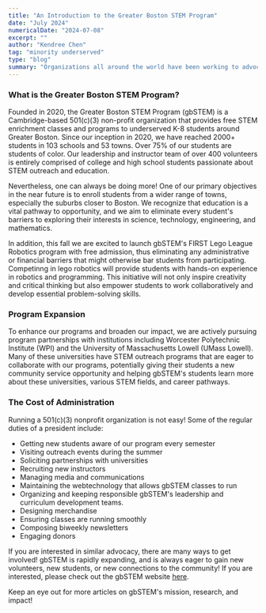 ```yaml
---
title: "An Introduction to the Greater Boston STEM Program"
date: "July 2024"
numericalDate: "2024-07-08"
excerpt: ""
author: "Kendree Chen"
tag: "minority underserved"
type: "blog"
summary: "Organizations all around the world have been working to advocate for STEM diversity through education, awareness, and providing safe spaces for people in these communities. The Greater Boston STEM Program (gbSTEM) is one such program. As president of the Greater Boston STEM Program, I'm uniquely situated to give a preview of what the Greater Boston STEM Program does."
---
```


### What is the Greater Boston STEM Program?
Founded in 2020, the Greater Boston STEM Program (gbSTEM) is a Cambridge-based 501(c)(3) non-profit organization that provides free STEM enrichment classes and programs to underserved K-8 students around Greater Boston. Since our inception in 2020, we have reached 2000+ students in 103 schools and 53 towns. Over 75% of our students are students of color. Our leadership and instructor team of over 400 volunteers is entirely comprised of college and high school students passionate about STEM outreach and education.

  
Nevertheless, one can always be doing more! One of our primary objectives in the near future is to enroll students from a wider range of towns, especially the suburbs closer to Boston. We recognize that education is a vital pathway to opportunity, and we aim to eliminate every student's barriers to exploring their interests in science, technology, engineering, and mathematics.

  
In addition, this fall we are excited to launch gbSTEM's FIRST Lego League Robotics program with free admission, thus eliminating any administrative or financial barriers that might otherwise bar students from participating. Competinng in lego robotics will provide students with hands-on experience in robotics and programming. This initiative will not only inspire creativity and critical thinking but also empower students to work collaboratively and develop essential problem-solving skills. 

### Program Expansion
To enhance our programs and broaden our impact, we are actively pursuing program partnerships with institutions including Worcester Polytechnic Institute (WPI) and the University of Massachusetts Lowell (UMass Lowell). Many of these universities have STEM outreach programs that are eager to collaborate with our programs, potentially giving their students a new community service opportunity and helping gbSTEM's students learn more about these universities, various STEM fields, and career pathways.

### The Cost of Administration
Running a 501(c)(3) nonprofit organization is not easy! Some of the regular duties of a president include: 

- Getting new students aware of our program every semester
- Visiting outreach events during the summer
- Soliciting partnerships with universities
- Recruiting new instructors
- Managing media and communications
- Maintaining the webtechnology that allows gbSTEM classes to run
- Organizing and keeping responsible gbSTEM's leadership and curriculum development teams.
- Designing merchandise
- Ensuring classes are running smoothly
- Composing biweekly newsletters
- Engaging donors

If you are interested in similar advocacy, there are many ways to get involved!
gbSTEM is rapidly expanding, and is always eager to gain new volunteers, new students, or new connections to the community! If you are interested, please check out the gbSTEM website [here](gbstem.org). 

Keep an eye out for more articles on gbSTEM's mission, research, and impact!